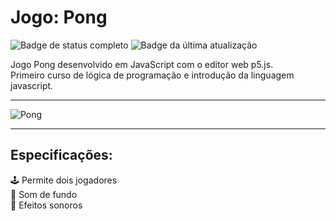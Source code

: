 # Jogo: Pong  
![Badge de status completo](https://img.shields.io/badge/Status-Completo-<green>)
![Badge da última atualização](https://img.shields.io/badge/%C3%9Altima%20atualiza%C3%A7%C3%A3o-Setembro-blue)

Jogo Pong desenvolvido em JavaScript com o editor web p5.js.  
Primeiro curso de lógica de programação e introdução da linguagem javascript.  

****  
![Pong](https://user-images.githubusercontent.com/86023712/203649653-f5e7799b-bbf2-4bf9-a285-26fe741124e6.gif)

****  

## Especificações:
:joystick: Permite dois jogadores  
:musical_score: Som de fundo  
:ping_pong: Efeitos sonoros  



